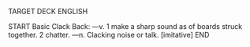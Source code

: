 TARGET DECK
ENGLISH

START
Basic
Clack
Back: —v. 1 make a sharp sound as of boards struck together. 2 chatter. —n. Clacking noise or talk. [imitative]
END
